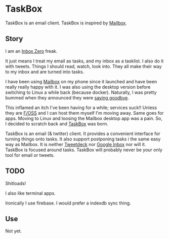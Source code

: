 # TaskBox 

TaskBox is an email client. TaskBox is inspired by [Mailbox](http://www.mailboxapp.com/). 

## Story

I am an [Inbox Zero](http://www.43folders.com/izero) freak.  

It just means I treat my email as tasks, and my inbox as a tasklist. I also do it with tweets. Things I should read, watch, look into. They all make their way to my inbox and are turned into tasks. 

I have been using [Mailbox](http://www.mailboxapp.com/) on my phone since it launched and have been really really happy with it. I was also using the desktop version before switching to Linux a while back (because docker). Naturally, I was pretty bummed when they announced they were [saying goodbye](https://blogs.dropbox.com/mailbox/2015/12/saying-goodbye/).  

This inflamed an itch I've been having for a while; services suck!! Unless they are [F/OSS](https://en.wikipedia.org/wiki/Free_and_open-source_software) and I can host them myself I'm moving away. Same goes for apps. Moving to Linux and loosing the Mailbox desktop app was a pain. So, I decided to scratch back and [TaskBox](http://taskbox.email) was born.

TaskBox is an email (& twitter) client. It provides a convenient interface for turning things onto tasks. It also support postponing tasks i the same easy way as Mailbox. It is neither [Tweetdeck](https://tweetdeck.twitter.com) nor [Google Inbox](https://www.google.com/inbox/) nor will it. TaskBox is focused around tasks. TaskBox will probably never be your only tool for email or tweets. 

## TODO

Shitloads!

I also like terminal apps.

Ironically I use firebase. I would prefer a indexdb sync thing.

## Use

Not yet.

